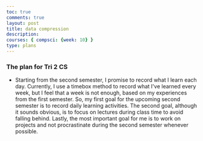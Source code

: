 ```yaml
---
toc: true
comments: true
layout: post
title: data compression
description: 
courses: { compsci: {week: 10} }
type: plans
---
```


### The plan for Tri 2 CS
- Starting from the second semester, I promise to record what I learn each day. Currently, I use a timebox method to record what I've learned every week, but I feel that a week is not enough, based on my experiences from the first semester. So, my first goal for the upcoming second semester is to record daily learning activities. The second goal, although it sounds obvious, is to focus on lectures during class time to avoid falling behind. Lastly, the most important goal for me is to work on projects and not procrastinate during the second semester whenever possible.